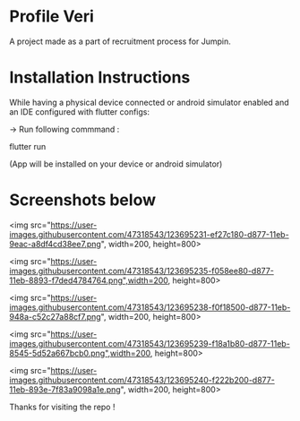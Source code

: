 # Profile Veri

A project made as a part of recruitment process for Jumpin.

# Installation Instructions

While having a physical device connected or android simulator enabled and an IDE configured with flutter configs:

-> Run following commmand :

flutter run

(App will be installed on your device or android simulator)

# Screenshots below

<img src="https://user-images.githubusercontent.com/47318543/123695231-ef27c180-d877-11eb-9eac-a8df4cd38ee7.png", width=200, height=800>

<img src="https://user-images.githubusercontent.com/47318543/123695235-f058ee80-d877-11eb-8893-f7ded4784764.png",width=200, height=800>

<img src="https://user-images.githubusercontent.com/47318543/123695238-f0f18500-d877-11eb-948a-c52c27a88cf7.png", width=200, height=800>

<img src="https://user-images.githubusercontent.com/47318543/123695239-f18a1b80-d877-11eb-8545-5d52a667bcb0.png",width=200, height=800>

<img src="https://user-images.githubusercontent.com/47318543/123695240-f222b200-d877-11eb-893e-7f83a9098a1e.png", width=200, height=800>

Thanks for visiting the repo !
